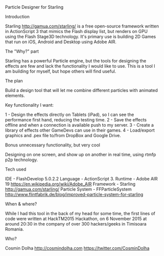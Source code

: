 Particle Designer for Starling

Introduction

Starling http://gamua.com/starling/ is a free open-source framework written in ActionScript 3 that mimics the Flash display list, but renders on GPU using the Flash Stage3D technology.
It's primary use is building 2D Games that run on iOS, Android and Desktop using Adobe AIR.

The "Why?" part

Starling has a powerful Particle engine, but the tools for designing the effects are few and lack the functionality I would like to use. This is a tool I am building for myself, but hope others will find useful.

The plan

Build a design tool that will let me combine different particles with animated elements.

Key functionality I want:

1 - Design the effects directly on Tablets (iPad), so I can see the performance first hand, reducing the testing time.
2 - Save the effects offline and when a connection is available push to my server.
3 - Create a library of effects other GameDevs can use in their games.
4 - Load/export graphics and .pex file to/from DropBox and Google Drive.

Bonus unnecessary functionality, but very cool

Designing on one screen, and show up on another in real time, using rtmfp p2p technology.

Tech used

IDE - FlashDevelop 5.0.2.2
Language - ActionScript 3.
Runtime - Adobe AIR 19 https://en.wikipedia.org/wiki/Adobe_AIR
Framework - Starling http://gamua.com/starling/
Particle System - FFParticleSystem http://www.flintfabrik.de/blog/improved-particle-system-for-starling


When & where?

While I had this tool in the back of my head for some time, the first lines of code were written at HackTM2015 Hackathon, on 6 November 2015 at around 20:30 in the company of over 300 hackers/geeks in Timisoara Romania.

Who?

Cosmin Dolha
http://cosmindolha.com
https://twitter.com/CosminDolha

